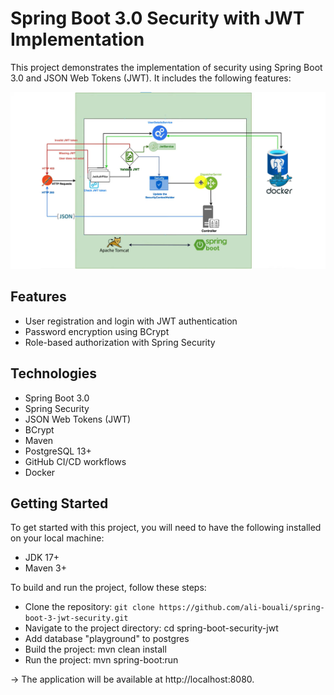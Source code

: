 # Spring Boot 3.0 Security with JWT Implementation
This project demonstrates the implementation of security using Spring Boot 3.0 and JSON Web Tokens (JWT). It includes the following features:

<img src="https://github.com/sangaryousmane/spring-social-login/blob/main/img.png" />


## Features
* User registration and login with JWT authentication
* Password encryption using BCrypt
* Role-based authorization with Spring Security
<!-- * Customized access denied handling -->
<!-- * Logout mechanism -->
<!-- * Refresh token
 -->
 
## Technologies
* Spring Boot 3.0
* Spring Security
* JSON Web Tokens (JWT)
* BCrypt
* Maven
* PostgreSQL 13+
* GitHub CI/CD workflows
* Docker 
 
## Getting Started
To get started with this project, you will need to have the following installed on your local machine:

* JDK 17+
* Maven 3+


To build and run the project, follow these steps:

* Clone the repository: `git clone https://github.com/ali-bouali/spring-boot-3-jwt-security.git`
* Navigate to the project directory: cd spring-boot-security-jwt
* Add database "playground" to postgres 
* Build the project: mvn clean install
* Run the project: mvn spring-boot:run 

-> The application will be available at http://localhost:8080.
